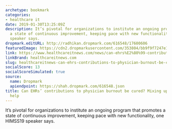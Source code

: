 ```yaml
---
archetype: bookmark
categories:
- healthcare it
date: 2019-01-30T13:25:09Z
description: It’s pivotal for organizations to institute an ongoing program that promotes
  a state of continuous improvement, keeping pace with new functionality, one HIMSS19
  speaker says.
dropmark.editURL: http://radhikan.dropmark.com/616548/17600606
featuredImage: https://cdn2.dropmarkusercontent.com/353804/bb9f9f7247e1eed36cf2e05b6b76f7c21fd86694a589c98acbc8a248ed248532/thumbnail/PhysicianBurnout712.jpg?Expires=1557430063&Signature=YXlrtelNTXf23JmYCy2CZrCyxldUgmj9Igeqm0XykHUtLV7maTJ12hUDp1lpFQs2InBUZCummsN1xPWnSgso8MLov6GhF1D1AkqHPcKPxLWvZf19zg6put8gooZhWPGwgnwOBGVpXTld3dlWbUwhP6SmzitHWun1v57Naw1DYvhp0TsSaZk~IPWzpYn10nDEzyHsEJHjKkMY0aTr-5SIDWa1fPrhRadFrtlOBmguZHaFznIEEmCtPdEdZSwjPQCbzOgdMEMetIVH8BHHdrQN6TQkLGxi4qNU3J6axQ1l8iSuxmcbf-m~jrEcpDUpnPGdmJcFVqy1wyjLA-yBp6kJBQ__&Key-Pair-Id=APKAITQYWVEN757ZA4KQ
link: https://www.healthcareitnews.com/news/can-ehrs%E2%80%99-contributions-physician-burnout-be-cured-mixing-training-can-help
linkBrand: healthcareitnews.com
slug: healthcareitnews-can-ehrs-contributions-to-physician-burnout-be-cured-mixing-up-training-can-help
socialScore: 13
socialScoreSimulated: true
source:
  name: Dropmark
  apiendpoint: https://shah.dropmark.com/616548.json
title: Can EHRs’ contributions to physician burnout be cured? Mixing up training can
  help
---
```

It’s pivotal for organizations to institute an ongoing program that promotes a state of continuous improvement, keeping pace with new functionality, one HIMSS19 speaker says.